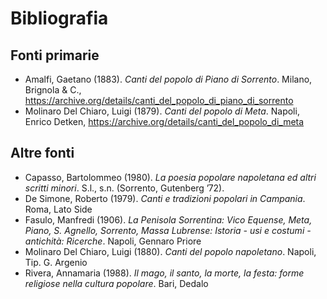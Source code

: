 # Bibliografia

## Fonti primarie

* Amalfi, Gaetano (1883). *Canti del popolo di Piano di Sorrento*. Milano, Brignola & C., https://archive.org/details/canti_del_popolo_di_piano_di_sorrento
* Molinaro Del Chiaro, Luigi (1879). *Canti del popolo di Meta*. Napoli, Enrico Detken, https://archive.org/details/canti_del_popolo_di_meta

## Altre fonti

* Capasso, Bartolommeo (1980). *La poesia popolare napoletana ed altri scritti minori*. S.l., s.n. (Sorrento, Gutenberg ’72).
* De Simone, Roberto (1979). *Canti e tradizioni popolari in Campania*. Roma, Lato Side
* Fasulo, Manfredi (1906). *La Penisola Sorrentina: Vico Equense, Meta, Piano, S. Agnello, Sorrento, Massa Lubrense: Istoria - usi e costumi - antichità: Ricerche*. Napoli, Gennaro Priore
* Molinaro Del Chiaro, Luigi (1880). *Canti del popolo napoletano*. Napoli, Tip. G. Argenio
* Rivera, Annamaria (1988). *Il mago, il santo, la morte, la festa: forme religiose nella cultura popolare*. Bari, Dedalo
